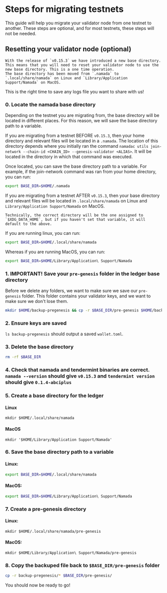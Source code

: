 # Steps for migrating testnets

This guide will help you migrate your validator node from one testnet to another. These steps are optional, and for most testnets, these steps will not be needed.

## Resetting your validator node (optional)

```admonish note
With the release of `v0.15.3` we have introduced a new base directory. This means that you will need to reset your validator node to use the new base directory. This is a one time operation.
The base directory has been moved from `.namada` to `.local/share/namada` on Linux and `Library/Application Support/Namada` on MacOS.
```

This is the right time to save any logs file you want to share with us!


### 0. Locate the namada base directory

Depending on the testnet you are migrating from, the base directory will be located in different places.
For this reason, we will save the base directory path to a variable.

If you are migrating from a testnet BEFORE `v0.15.3`, then your home directory and relevant files will be located in a `.namada`. The location of this directory depends where you initially ran the command `namadac utils join-network --chain-id <CHAIN_ID> --genesis-validator <ALIAS>`. It will be located in the directory in which that command was executed.

Once located, you can save the base directory path to a variable. For example, if the join-network command was ran from your home directory, you can run:
```bash
export BASE_DIR=$HOME/.namada
```

If you are migrating from a testnet AFTER `v0.15.3`, then your base directory and relevant files will be located in `.local/share/namada` on Linux and `Library/Application Support/Namada` on MacOS.

```admonish note
Technically, the correct directory will be the one assigned to `$XDG_DATA_HOME`, but if you haven't set that variable, it will default to the above.
```

If you are running linux, you can run:
```bash
export BASE_DIR=$HOME/.local/share/namada
```

Whereas if you are running MacOS, you can run:
```bash
export BASE_DIR=$HOME/Library/Application\ Support/Namada
```

### 1. IMPORTANT! Save your `pre-genesis` folder in the ledger base directory

Before we delete any folders, we want to make sure we save our `pre-genesis` folder. This folder contains your validator keys, and we want to make sure we don't lose them.

```bash
mkdir $HOME/backup-pregenesis && cp -r $BASE_DIR/pre-genesis $HOME/backup-pregenesis/
```

### 2. **Ensure keys are saved**

`ls backup-pregenesis` should output a saved `wallet.toml`.

### 3. Delete the base directory

```bash
rm -rf $BASE_DIR
```

### 4. Check that namada and tendermint binaries are correct. `namada --version` should give `v0.15.3` and `tendermint version` should give `0.1.4-abciplus`

### 5. Create a base directory for the ledger
#### Linux
`mkdir $HOME/.local/share/namada`
#### MacOS 
`mkdir '$HOME/Library/Application Support/Namada' `

### 6. Save the base directory path to a variable
#### Linux:
```bash
export BASE_DIR=$HOME/.local/share/namada
```
#### MacOS:
```bash
export BASE_DIR=$HOME/Library/Application\ Support/Namada
```
### 7. Create a pre-genesis directory
#### Linux: 
`mkdir $HOME/.local/share/namada/pre-genesis`
#### MacOS: 
`mkdir $HOME/Library/Application\ Support/Namada/pre-genesis`

### 8. Copy the backuped file back to `$BASE_DIR/pre-genesis` folder
```bash
cp -r backup-pregenesis/* $BASE_DIR/pre-genesis/
```

You should now be ready to go!